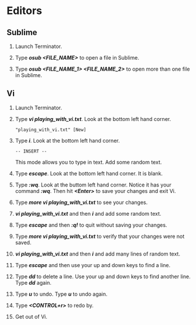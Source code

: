 # Editors

## Sublime

1. Launch Terminator.

1. Type ***osub \<FILE_NAME\>*** to open a file in Sublime.

1. Type ***osub \<FILE_NAME_1\> \<FILE_NAME_2\>*** to open more than one file in Sublime.

## Vi

1. Launch Terminator.

1. Type ***vi playing_with_vi.txt***. Look at the bottom left hand corner.

	```
	"playing_with_vi.txt" [New]
	```

1. Type ***i***. Look at the bottom left hand corner.

	```
	-- INSERT --
	```

	This mode allows you to type in text. Add some random text.

1. Type ***escape***. Look at the bottom left hand corner. It is blank.

1. Type ***:wq***. Look at the buttom left hand corner. Notice it has your command ***:wq***. Then hit ***\<Enter\>*** to save your changes and exit Vi.

1. Type ***more vi playing_with_vi.txt*** to see your changes.

1. ***vi playing_with_vi.txt*** and then ***i*** and add some random text.

1. Type ***escape*** and then ***:q!*** to quit without saving your changes.

1. Type ***more vi playing_with_vi.txt*** to verify that your changes were not saved.

1. ***vi playing_with_vi.txt*** and then ***i*** and add many lines of random text.

1. Type ***escape*** and then use your up and down keys to find a line.

1. Type ***dd*** to delete a line. Use your up and down keys to find another line. Type ***dd*** again.

1. Type ***u*** to undo. Type ***u*** to undo again.

1. Type ***<CONTROL+r>*** to redo by.

1. Get out of Vi.